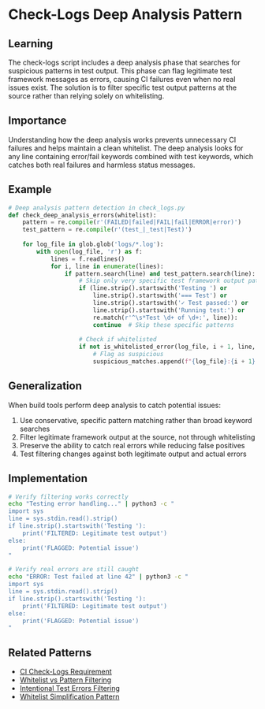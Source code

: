 # Check-Logs Deep Analysis Pattern

## Learning
The check-logs script includes a deep analysis phase that searches for suspicious patterns in test output. This phase can flag legitimate test framework messages as errors, causing CI failures even when no real issues exist. The solution is to filter specific test output patterns at the source rather than relying solely on whitelisting.

## Importance
Understanding how the deep analysis works prevents unnecessary CI failures and helps maintain a clean whitelist. The deep analysis looks for any line containing error/fail keywords combined with test keywords, which catches both real failures and harmless status messages.

## Example
```python
# Deep analysis pattern detection in check_logs.py
def check_deep_analysis_errors(whitelist):
    pattern = re.compile(r'(FAILED|failed|FAIL|fail|ERROR|error)')
    test_pattern = re.compile(r'(test_|_test|Test)')
    
    for log_file in glob.glob('logs/*.log'):
        with open(log_file, 'r') as f:
            lines = f.readlines()
            for i, line in enumerate(lines):
                if pattern.search(line) and test_pattern.search(line):
                    # Skip only very specific test framework output patterns
                    if (line.strip().startswith('Testing ') or          # Test status messages
                        line.strip().startswith('=== Test') or          # Test section headers
                        line.strip().startswith('✓ Test passed:') or    # Success indicators
                        line.strip().startswith('Running test:') or     # Test execution status
                        re.match(r'^\s*Test \d+ of \d+:', line)):      # Test progress indicators
                        continue  # Skip these specific patterns
                    
                    # Check if whitelisted
                    if not is_whitelisted_error(log_file, i + 1, line, whitelist):
                        # Flag as suspicious
                        suspicious_matches.append(f"{log_file}:{i + 1}:{line.strip()}")
```

## Generalization
When build tools perform deep analysis to catch potential issues:
1. Use conservative, specific pattern matching rather than broad keyword searches
2. Filter legitimate framework output at the source, not through whitelisting
3. Preserve the ability to catch real errors while reducing false positives
4. Test filtering changes against both legitimate output and actual errors

## Implementation
```bash
# Verify filtering works correctly
echo "Testing error handling..." | python3 -c "
import sys
line = sys.stdin.read().strip()
if line.strip().startswith('Testing '):
    print('FILTERED: Legitimate test output')
else:
    print('FLAGGED: Potential issue')
"

# Verify real errors are still caught
echo "ERROR: Test failed at line 42" | python3 -c "
import sys
line = sys.stdin.read().strip()
if line.strip().startswith('Testing '):
    print('FILTERED: Legitimate test output')
else:
    print('FLAGGED: Potential issue')
"
```

## Related Patterns
- [CI Check-Logs Requirement](ci-check-logs-requirement.md)
- [Whitelist vs Pattern Filtering](whitelist-vs-pattern-filtering.md)
- [Intentional Test Errors Filtering](intentional-test-errors-filtering.md)
- [Whitelist Simplification Pattern](whitelist-simplification-pattern.md)